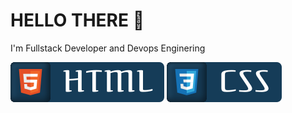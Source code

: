 # HELLO THERE 👋

I'm Fullstack Developer and Devops Enginering

![button](https://github.com/itsolution405/Spesial-Team/blob/main/HTML.svg)
![button](https://github.com/itsolution405/Spesial-Team/blob/main/CSS.svg)
